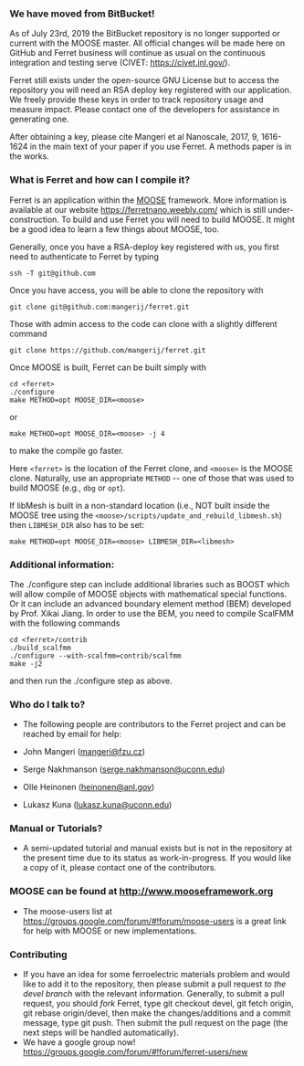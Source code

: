 ### We have moved from BitBucket! ###

As of July 23rd, 2019 the BitBucket repository is no longer supported or current with the MOOSE master. All official changes will be made here on GitHub and Ferret business will continue as usual on the continuous integration and testing serve (CIVET: https://civet.inl.gov/).

Ferret still exists under the open-source GNU License but to access the repository you will need an RSA deploy key registered with our application. We freely provide these keys in order to track repository usage and measure impact. 
Please contact one of the developers for assistance in generating one.

After obtaining a key, please cite Mangeri et al Nanoscale, 2017, 9, 1616-1624 in the main text of your paper if you use Ferret. A methods paper is in the works.

### What is Ferret and how can I compile it? ###

Ferret is an application within the [MOOSE](http://mooseframework.org) framework. More information is available at our website https://ferretnano.weebly.com/ which is still under-construction. To build and use Ferret you will need to build MOOSE. It might be a good idea to learn a few things about MOOSE, too.

Generally, once you have a RSA-deploy key registered with us, you first need to authenticate to Ferret by typing
```
ssh -T git@github.com
```
Once you have access, you will be able to clone the repository with 
```
git clone git@github.com:mangerij/ferret.git
```
Those with admin access to the code can clone with a slightly different command
```
git clone https://github.com/mangerij/ferret.git
```
Once MOOSE is built, Ferret can be built simply with
```
cd <ferret>
./configure
make METHOD=opt MOOSE_DIR=<moose>
```
or
```
make METHOD=opt MOOSE_DIR=<moose> -j 4
```
to make the compile go faster.

Here `<ferret>` is the location of the Ferret clone, and `<moose>` is the MOOSE clone.
Naturally, use an appropriate `METHOD` -- one of those that was used to build MOOSE
(e.g., `dbg` or `opt`).

If libMesh is built in a non-standard location (i.e., NOT built inside the MOOSE tree 
using the `<moose>/scripts/update_and_rebuild_libmesh.sh`) then `LIBMESH_DIR` also has 
to be set:
```
make METHOD=opt MOOSE_DIR=<moose> LIBMESH_DIR=<libmesh>
```
### Additional information: ###

The ./configure step can include additional libraries such as BOOST which will allow compile of MOOSE objects with mathematical special functions.
Or it can include an advanced boundary element method (BEM) developed by Prof. Xikai Jiang. In order to use the BEM, you need to compile ScalFMM with the following commands
```
cd <ferret>/contrib
./build_scalfmm
./configure --with-scalfmm=contrib/scalfmm
make -j2
```
and then run the ./configure step as above.

### Who do I talk to? ###

* The following people are contributors to the Ferret project and can be reached by email for help:

* John Mangeri (mangeri@fzu.cz)
* Serge Nakhmanson (serge.nakhmanson@uconn.edu)
* Olle Heinonen (heinonen@anl.gov)
* Lukasz Kuna (lukasz.kuna@uconn.edu)

### Manual or Tutorials?

* A semi-updated tutorial and manual exists but is not in the repository at the present time due to its status as work-in-progress. If you would like a copy of it, please contact one of the contributors.

### MOOSE can be found at http://www.mooseframework.org ###
 * The moose-users list at https://groups.google.com/forum/#!forum/moose-users is a great link for help with MOOSE or new implementations.

### Contributing ###
 * If you have an idea for some ferroelectric materials problem and would like to add it to the repository, then please submit a pull request *to the devel branch* with the relevant information. Generally, to submit a pull request, you should *fork* Ferret, type git checkout devel, git fetch origin, git rebase origin/devel, then make the changes/additions and a commit message, type git push. Then submit the pull request on the page (the next steps will be handled automatically).
 * We have a google group now! https://groups.google.com/forum/#!forum/ferret-users/new
